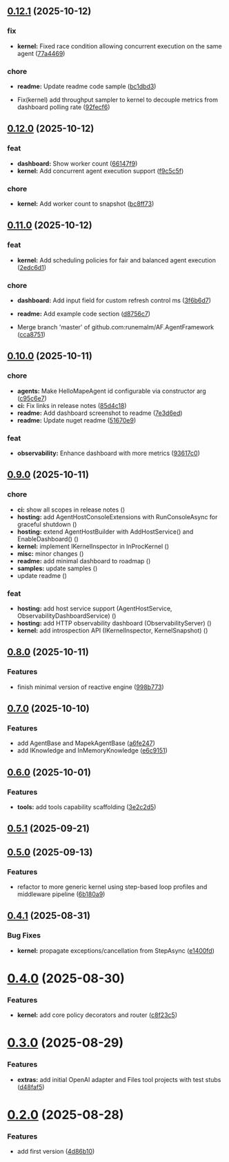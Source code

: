 ## [0.12.1](https://github.com/runemalm/AF.AgentFramework/compare/v0.12.0...v0.12.1) (2025-10-12)

### fix

* **kernel:** Fixed race condition allowing concurrent execution on the same agent ([77a4469](https://github.com/runemalm/AF.AgentFramework/commit/77a44693eb299e6c755f589ef77e442d48115281))

### chore

* **readme:** Update readme code sample ([bc1dbd3](https://github.com/runemalm/AF.AgentFramework/commit/bc1dbd3c95ea97d54c8873c92ca8abf4ac236516))

* Fix(kernel) add throughput sampler to kernel to decouple metrics from dashboard polling rate ([92fecf6](https://github.com/runemalm/AF.AgentFramework/commit/92fecf647b99a0d3f9eac5e04d86fdc40e0dc27a))

## [0.12.0](https://github.com/runemalm/AF.AgentFramework/compare/v0.11.0...v0.12.0) (2025-10-12)

### feat

* **dashboard:** Show worker count ([66147f9](https://github.com/runemalm/AF.AgentFramework/commit/66147f9df800bf177891e4c01cbbd37957de8c9e))
* **kernel:** Add concurrent agent execution support ([f9c5c5f](https://github.com/runemalm/AF.AgentFramework/commit/f9c5c5f42fe7b501b22b66460cd42dc365e9a16d))

### chore

* **kernel:** Add worker count to snapshot ([bc8ff73](https://github.com/runemalm/AF.AgentFramework/commit/bc8ff73533672be7b302f3d9588d6a2d61febd9e))

## [0.11.0](https://github.com/runemalm/AF.AgentFramework/compare/v0.10.0...v0.11.0) (2025-10-12)

### feat

* **kernel:** Add scheduling policies for fair and balanced agent execution ([2edc6d1](https://github.com/runemalm/AF.AgentFramework/commit/2edc6d1c86b2db2b4e861214ab080494d4b8f207))

### chore

* **dashboard:** Add input field for custom refresh control ms ([3f6b6d7](https://github.com/runemalm/AF.AgentFramework/commit/3f6b6d7507ab3139e1554340286c8aecc5c6da32))
* **readme:** Add example code section ([d8756c7](https://github.com/runemalm/AF.AgentFramework/commit/d8756c7ca00b0881024386b210ca578b8f809add))

* Merge branch 'master' of github.com:runemalm/AF.AgentFramework ([cca8751](https://github.com/runemalm/AF.AgentFramework/commit/cca8751dce25a3394e1f72a3ee176bac21cf938b))

## [0.10.0](https://github.com/runemalm/AF.AgentFramework/compare/v0.9.0...v0.10.0) (2025-10-11)

### chore

* **agents:** Make HelloMapeAgent id configurable via constructor arg ([c95c6e7](https://github.com/runemalm/AF.AgentFramework/commit/c95c6e71430dda540d6f32016722f2b351fa208f))
* **ci:** Fix links in release notes ([85d4c18](https://github.com/runemalm/AF.AgentFramework/commit/85d4c18c781481c0a15e297a8e4a75fbe517e467))
* **readme:** Add dashboard screenshot to readme ([7e3d6ed](https://github.com/runemalm/AF.AgentFramework/commit/7e3d6ed1bc9946767040054fd346b7f3bb8f53f3))
* **readme:** Update nuget readme ([51670e9](https://github.com/runemalm/AF.AgentFramework/commit/51670e9d485f67196c6a17d5163b09e408754b3b))

### feat

* **observability:** Enhance dashboard with more metrics ([93617c0](https://github.com/runemalm/AF.AgentFramework/commit/93617c0676666f445c8822ebbc73eeb9591d4fd6))

## [0.9.0](https://github.com/runemalm/AF.AgentFramework/compare/v0.8.0...v0.9.0) (2025-10-11)

### chore

* **ci:** show all scopes in release notes ([](https://github.com/runemalm/AF.AgentFramework/commit/a463128a58ace35a534a71a347df5da0fcc12546))
* **hosting:** add AgentHostConsoleExtensions with RunConsoleAsync for graceful shutdown ([](https://github.com/runemalm/AF.AgentFramework/commit/1683eff54fb469d26e9e8cc841697f3a920ffb8b))
* **hosting:** extend AgentHostBuilder with AddHostService() and EnableDashboard() ([](https://github.com/runemalm/AF.AgentFramework/commit/0ddaabd1472441e24b6147abfa8bfec72f218fa8))
* **kernel:** implement IKernelInspector in InProcKernel ([](https://github.com/runemalm/AF.AgentFramework/commit/431da7996f1093efc23536e0c4ecfa75155b1a4c))
* **misc:** minor changes ([](https://github.com/runemalm/AF.AgentFramework/commit/fb578e60148abf7cf2397412e6dda7c1661b7723))
* **readme:** add minimal dashboard to roadmap ([](https://github.com/runemalm/AF.AgentFramework/commit/4e4bea8c019860c5e9153018662b3536415ab4a8))
* **samples:** update samples ([](https://github.com/runemalm/AF.AgentFramework/commit/ad9d687cd35cf3fafbba4311e89664c0de2e5cd6))
* update readme ([](https://github.com/runemalm/AF.AgentFramework/commit/061348b49ec7c3ea56a2dba452f19dd16d8ac868))

### feat

* **hosting:** add host service support (AgentHostService, ObservabilityDashboardService) ([](https://github.com/runemalm/AF.AgentFramework/commit/d795cf69e8d3629dadba3a9e9ee18d3e643e102d))
* **hosting:** add HTTP observability dashboard (ObservabilityServer) ([](https://github.com/runemalm/AF.AgentFramework/commit/03b1f5c1b0271db88c67fe02f61226b0494fd84b))
* **kernel:** add introspection API (IKernelInspector, KernelSnapshot) ([](https://github.com/runemalm/AF.AgentFramework/commit/44c67f18bef88c5ae873ceaf469ddacc42b82e49))

## [0.8.0](https://github.com/runemalm/AF.AgentFramework/compare/v0.7.0...v0.8.0) (2025-10-11)

### Features

* finish minimal version of reactive engine ([998b773](https://github.com/runemalm/AF.AgentFramework/commit/998b773c884f55ad89b6a6955a09a4cc1718b17d))

## [0.7.0](https://github.com/runemalm/AF.AgentFramework/compare/v0.6.0...v0.7.0) (2025-10-10)

### Features

* add AgentBase and MapekAgentBase ([a6fe247](https://github.com/runemalm/AF.AgentFramework/commit/a6fe2470f29c8a209cde6258364c6a32a7222a4b))
* add IKnowledge and InMemoryKnowledge ([e6c9151](https://github.com/runemalm/AF.AgentFramework/commit/e6c9151084e52a9d3b784805ced40dbf2456c228))

## [0.6.0](https://github.com/runemalm/AF.AgentFramework/compare/v0.5.1...v0.6.0) (2025-10-01)

### Features

* **tools:** add tools capability scaffolding ([3e2c2d5](https://github.com/runemalm/AF.AgentFramework/commit/3e2c2d5909e68621a9b9b096469258ecdd8ab80e))

## [0.5.1](https://github.com/runemalm/AF.AgentFramework/compare/v0.5.0...v0.5.1) (2025-09-21)

## [0.5.0](https://github.com/runemalm/AgentFramework.Kernel/compare/v0.4.1...v0.5.0) (2025-09-13)

### Features

* refactor to more generic kernel using step-based loop profiles and middleware pipeline ([6b180a9](https://github.com/runemalm/AgentFramework.Kernel/commit/6b180a919bebdc4921904bf1b44fb4cddf0f6840))

## [0.4.1](https://github.com/runemalm/AgentFramework.Kernel/compare/v0.4.0...v0.4.1) (2025-08-31)


### Bug Fixes

* **kernel:** propagate exceptions/cancellation from StepAsync ([e1400fd](https://github.com/runemalm/AgentFramework.Kernel/commit/e1400fd83dd51b5afbd58a076340f1d7fc1e8c69))

# [0.4.0](https://github.com/runemalm/AgentFramework.Kernel/compare/v0.3.0...v0.4.0) (2025-08-30)


### Features

* **kernel:** add core policy decorators and router ([c8f23c5](https://github.com/runemalm/AgentFramework.Kernel/commit/c8f23c524e1b507c403afb3abef3ebe2c8abfe12))

# [0.3.0](https://github.com/runemalm/AgentFramework.Kernel/compare/v0.2.0...v0.3.0) (2025-08-29)


### Features

* **extras:** add initial OpenAI adapter and Files tool projects with test stubs ([d48faf5](https://github.com/runemalm/AgentFramework.Kernel/commit/d48faf547d6791e0c4e75beabcae825e3c20bff1))

# [0.2.0](https://github.com/runemalm/AgentFramework.Kernel/compare/v0.1.0...v0.2.0) (2025-08-28)


### Features

* add first version ([4d86b10](https://github.com/runemalm/AgentFramework.Kernel/commit/4d86b101bdc4852c30998c2fd75640339d37901b))
